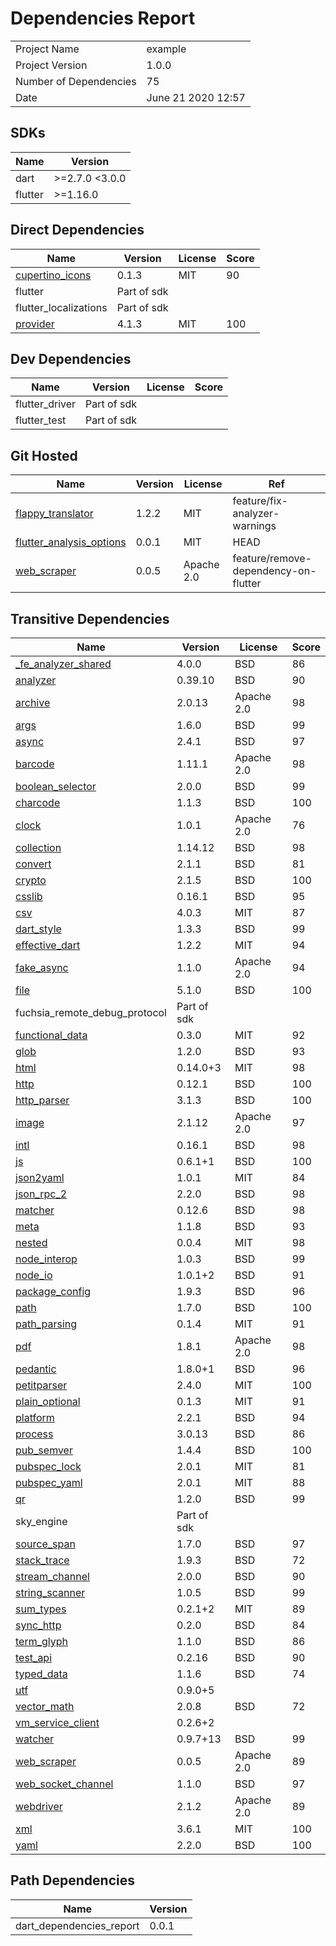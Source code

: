 # Dependencies Report

| | |
|-|-|
|Project Name|example|
|Project Version|1.0.0|
|Number of Dependencies|75|
|Date|June 21 2020 12:57|

## SDKs

|Name|Version|
|-|-|
|dart|>=2.7.0 <3.0.0|
|flutter|>=1.16.0|

## Direct Dependencies

|Name|Version|License|Score|
|-|-|-|-|
|[cupertino_icons](https://pub.dartlang.org)|0.1.3|MIT|90|
|flutter|Part of sdk| | |
|flutter_localizations|Part of sdk| | |
|[provider](https://pub.dartlang.org)|4.1.3|MIT|100|

## Dev Dependencies

|Name|Version|License|Score|
|-|-|-|-|
|flutter_driver|Part of sdk| | |
|flutter_test|Part of sdk| | |

## Git Hosted

|Name|Version|License|Ref|
|-|-|-|-|
|[flappy_translator](https://github.com/defuncart/flappy_translator)|1.2.2|MIT|feature/fix-analyzer-warnings|
|[flutter_analysis_options](https://github.com/defuncart/flutter_analysis_options)|0.0.1|MIT|HEAD|
|[web_scraper](https://github.com/defuncart/fork_web_scraper)|0.0.5|Apache  2.0|feature/remove-dependency-on-flutter|

## Transitive Dependencies

|Name|Version|License|Score|
|-|-|-|-|
|[_fe_analyzer_shared](https://pub.dartlang.org)|4.0.0|BSD|86|
|[analyzer](https://pub.dartlang.org)|0.39.10|BSD|90|
|[archive](https://pub.dartlang.org)|2.0.13|Apache 2.0|98|
|[args](https://pub.dartlang.org)|1.6.0|BSD|99|
|[async](https://pub.dartlang.org)|2.4.1|BSD|97|
|[barcode](https://pub.dartlang.org)|1.11.1|Apache 2.0|98|
|[boolean_selector](https://pub.dartlang.org)|2.0.0|BSD|99|
|[charcode](https://pub.dartlang.org)|1.1.3|BSD|100|
|[clock](https://pub.dartlang.org)|1.0.1|Apache 2.0|76|
|[collection](https://pub.dartlang.org)|1.14.12|BSD|98|
|[convert](https://pub.dartlang.org)|2.1.1|BSD|81|
|[crypto](https://pub.dartlang.org)|2.1.5|BSD|100|
|[csslib](https://pub.dartlang.org)|0.16.1|BSD|95|
|[csv](https://pub.dartlang.org)|4.0.3|MIT|87|
|[dart_style](https://pub.dartlang.org)|1.3.3|BSD|99|
|[effective_dart](https://pub.dartlang.org)|1.2.2|MIT|94|
|[fake_async](https://pub.dartlang.org)|1.1.0|Apache 2.0|94|
|[file](https://pub.dartlang.org)|5.1.0|BSD|100|
|fuchsia_remote_debug_protocol|Part of sdk| | |
|[functional_data](https://pub.dartlang.org)|0.3.0|MIT|92|
|[glob](https://pub.dartlang.org)|1.2.0|BSD|93|
|[html](https://pub.dartlang.org)|0.14.0+3|MIT|98|
|[http](https://pub.dartlang.org)|0.12.1|BSD|100|
|[http_parser](https://pub.dartlang.org)|3.1.3|BSD|100|
|[image](https://pub.dartlang.org)|2.1.12|Apache 2.0|97|
|[intl](https://pub.dartlang.org)|0.16.1|BSD|98|
|[js](https://pub.dartlang.org)|0.6.1+1|BSD|100|
|[json2yaml](https://pub.dartlang.org)|1.0.1|MIT|84|
|[json_rpc_2](https://pub.dartlang.org)|2.2.0|BSD|98|
|[matcher](https://pub.dartlang.org)|0.12.6|BSD|98|
|[meta](https://pub.dartlang.org)|1.1.8|BSD|93|
|[nested](https://pub.dartlang.org)|0.0.4|MIT|98|
|[node_interop](https://pub.dartlang.org)|1.0.3|BSD|99|
|[node_io](https://pub.dartlang.org)|1.0.1+2|BSD|91|
|[package_config](https://pub.dartlang.org)|1.9.3|BSD|96|
|[path](https://pub.dartlang.org)|1.7.0|BSD|100|
|[path_parsing](https://pub.dartlang.org)|0.1.4|MIT|91|
|[pdf](https://pub.dartlang.org)|1.8.1|Apache 2.0|98|
|[pedantic](https://pub.dartlang.org)|1.8.0+1|BSD|96|
|[petitparser](https://pub.dartlang.org)|2.4.0|MIT|100|
|[plain_optional](https://pub.dartlang.org)|0.1.3|MIT|91|
|[platform](https://pub.dartlang.org)|2.2.1|BSD|94|
|[process](https://pub.dartlang.org)|3.0.13|BSD|86|
|[pub_semver](https://pub.dartlang.org)|1.4.4|BSD|100|
|[pubspec_lock](https://pub.dartlang.org)|2.0.1|MIT|81|
|[pubspec_yaml](https://pub.dartlang.org)|2.0.1|MIT|88|
|[qr](https://pub.dartlang.org)|1.2.0|BSD|99|
|sky_engine|Part of sdk| | |
|[source_span](https://pub.dartlang.org)|1.7.0|BSD|97|
|[stack_trace](https://pub.dartlang.org)|1.9.3|BSD|72|
|[stream_channel](https://pub.dartlang.org)|2.0.0|BSD|90|
|[string_scanner](https://pub.dartlang.org)|1.0.5|BSD|99|
|[sum_types](https://pub.dartlang.org)|0.2.1+2|MIT|89|
|[sync_http](https://pub.dartlang.org)|0.2.0|BSD|84|
|[term_glyph](https://pub.dartlang.org)|1.1.0|BSD|86|
|[test_api](https://pub.dartlang.org)|0.2.16|BSD|90|
|[typed_data](https://pub.dartlang.org)|1.1.6|BSD|74|
|[utf](https://pub.dartlang.org)|0.9.0+5|||
|[vector_math](https://pub.dartlang.org)|2.0.8|BSD|72|
|[vm_service_client](https://pub.dartlang.org)|0.2.6+2|||
|[watcher](https://pub.dartlang.org)|0.9.7+13|BSD|99|
|[web_scraper](https://github.com/defuncart/fork_web_scraper)|0.0.5|Apache 2.0|89|
|[web_socket_channel](https://pub.dartlang.org)|1.1.0|BSD|97|
|[webdriver](https://pub.dartlang.org)|2.1.2|Apache 2.0|89|
|[xml](https://pub.dartlang.org)|3.6.1|MIT|100|
|[yaml](https://pub.dartlang.org)|2.2.0|BSD|100|

## Path Dependencies

|Name|Version|
|-|-|
|dart_dependencies_report|0.0.1|

